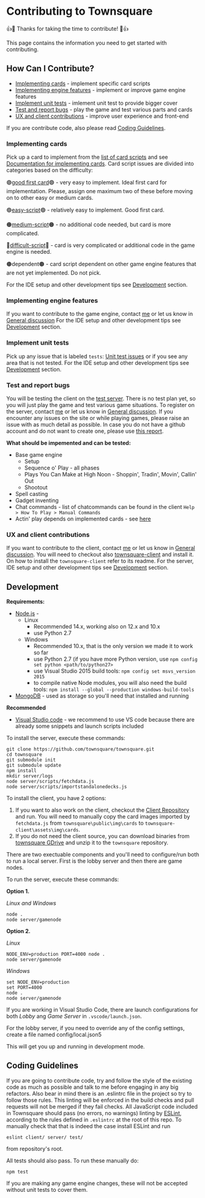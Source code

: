 # Contributing to Townsquare

:+1::tada: Thanks for taking the time to contribute! :tada::+1:

This page contains the information you need to get started with contributing.

## How Can I Contribute?
 * [Implementing cards](#Implementing-cards) - implement specific card scripts 
 * [Implementing engine features](#Implementing-engine-features) - implement or improve game engine features
 * [Implement unit tests](#Implement-unit-tests) - imlement unit test to provide bigger cover
 * [Test and report bugs](#Test-and-report-bugs) - play the game and test various parts and cards
 * [UX and client contributions](#UX-and-client-contributions) - improve user experience and front-end

If you are contribute code, also please read [Coding Guidelines](#Coding-guidelines).

### Implementing cards
Pick up a card to implement from the [list of card scripts](https://github.com/townteki/townsquare/issues?q=is%3Aissue+is%3Aopen+label%3Acard-script) and see [Documentation for implementing cards](https://github.com/townteki/townsquare/blob/master/docs/implementing-cards.md).
Card script issues are divided into categories based on the difficulty:

🟣[good first card](https://github.com/townteki/townsquare/issues?q=is%3Aissue+is%3Aopen+label%3A"good+first+card")🟣 - very easy to implement. Ideal first card for implementation. Please, assign one maximum two of these before moving on to other easy or medium cards.

🟢[easy-script](https://github.com/townteki/townsquare/issues?q=is%3Aissue+is%3Aopen+label%3Aeasy-script)🟢 - relatively easy to implement. Good first card.

🟠[medium-script](https://github.com/townteki/townsquare/issues?q=is%3Aissue+is%3Aopen+label%3Amedium-script)🟠 - no additional code needed, but card is more complicated.

🔴[difficult-script](https://github.com/townteki/townsquare/issues?q=is%3Aissue+is%3Aopen+label%3Adifficult-script)🔴 - card is very complicated or additional code in the game engine is needed.

🟤dependent🟤 - card script dependent on other game engine features that are not yet implemented. Do not pick.

For the IDE setup and other development tips see [Development](#Development) section. 

### Implementing engine features
If you want to contribute to the game engine, contact [me](mailto:mmeldo@gmail.com) or let us know in [General discussion](https://github.com/townteki/townsquare/discussions/categories/general)
For the IDE setup and other development tips see [Development](#Development) section. 

### Implement unit tests
Pick up any issue that is labeled `tests`: [Unit test issues](https://github.com/townteki/townsquare/issues?q=is%3Aissue+is%3Aopen+label%3Atests) or if you see any area that is not tested.
For the IDE setup and other development tips see [Development](#Development) section. 

### Test and report bugs
You will be testing the client on the [test server](https://doomtown.us). There is no test plan yet, so you will just play the game and test various game situations. To register on the server, contact [me](mailto:mmeldo@gmail.com) or let us know in [General discussion](https://github.com/townteki/townsquare/discussions/categories/general).
If you encounter any issues on the site or while playing games, please raise an issue with as much detail as possible. In case you do not have a github account and do not want to create one, please use [this report](https://gitreports.com/issue/townteki/townsquare).

**What should be impemented and can be tested:**
 - Base game engine
    * Setup
    * Sequence o' Play - all phases
    * Plays You Can Make at High Noon - Shoppin', Tradin', Movin', Callin' Out
    * Shootout
 - Spell casting
 - Gadget inventing
 - Chat commands - list of chatcommands can be found in the client `Help > How To Play > Manual Commands`
 - Actin' play depends on implemented cards - see [here](https://github.com/townteki/townsquare/blob/master/docs/cardpool-status.md)

### UX and client contributions
If you want to contribute to the client, contact [me](mailto:mmeldo@gmail.com) or let us know in [General discussion](https://github.com/townteki/townsquare/discussions/categories/general).
You will need to checkout also [townsquare-client](https://github.com/townteki/townsquare-client) and install it. On how to install the `townsquare-client` refer to its readme.
For the server, IDE setup and other development tips see [Development](#Development) section. 

## Development

**Requirements:**
- [Node.js](https://nodejs.org/en/download/) - 
  * Linux 
     - Recommended 14.x, working also on 12.x and 10.x
     - use Python 2.7
  * Windows
     - Recommended 10.x, that is the only version we made it to work so far
     - use Python 2.7 (if you have more Python version, use `npm config set python <path/to/python27>`
     - use Visual Studio 2015 build tools: `npm config set msvs_version 2015`
     - to compile native Node modules, you will also need the build tools: `npm install --global --production windows-build-tools`
- [MongoDB](https://www.mongodb.com/) - used as storage so you'll need that installed and running

**Recommended**
- [Visual Studio code](https://code.visualstudio.com/download) - we recommend to use VS code because there are already some snippets and launch scripts included

To install the server, execute these commands: 

```
git clone https://github.com/townsquare/townsquare.git
cd townsquare
git submodule init
git submodule update
npm install
mkdir server/logs
node server/scripts/fetchdata.js
node server/scripts/importstandalonedecks.js
```

To install the client, you have 2 options:

1. If you want to also work on the client, checkout the [Client Repository](https://github.com/townteki/townsquare-client) and run. You will need to manually copy the card images imported by `fetchdata.js` from `townsquare\public\img\cards` to `townsquare-client\assets\img\cards`.
2. If you do not need the client source, you can download binaries from [townsquare GDrive](https://drive.google.com/file/d/1MdnDSUBYE1Rl0edYYlHaLC3BcSfwx6-7/view?usp=sharing) and unzip it to the `townsquare` repository.

There are two exectuable components and you'll need to configure/run both to run a local server.  First is the lobby server and then there are game nodes.

To run the server, execute these commands:

**Option 1.**

*Linux and Windows*
```
node .
node server/gamenode
```

**Option 2.**

*Linux*
```
NODE_ENV=production PORT=4000 node .
node server/gamenode
```

*Windows*
```
set NODE_ENV=production
set PORT=4000
node .
node server/gamenode
```

If you are working in Visual Studio Code, there are launch configurations for both _Lobby_ ang _Game Server_ in `.vscode/launch.json`.

For the lobby server, if you need to override any of the config settings, create a file named config/local.json5

This will get you up and running in development mode.

## Coding Guidelines

If you are going to contribute code, try and follow the style of the existing code as much as possible and talk to me before engaging in any big refactors.  Also bear in mind there is an .eslintrc file in the project so try to follow those rules.  This linting will be enforced in the build checks and pull requests will not be merged if they fail checks.
All JavaScript code included in Townsquare should pass (no errors, no warnings)
linting by [ESLint](http://eslint.org/), according to the rules defined in
`.eslintrc` at the root of this repo. To manually check that that is indeed the
case install ESLint and run

```
eslint client/ server/ test/
```

from repository's root.

All tests should also pass.  To run these manually do:

```
npm test
```

If you are making any game engine changes, these will not be accepted without unit tests to cover them.

